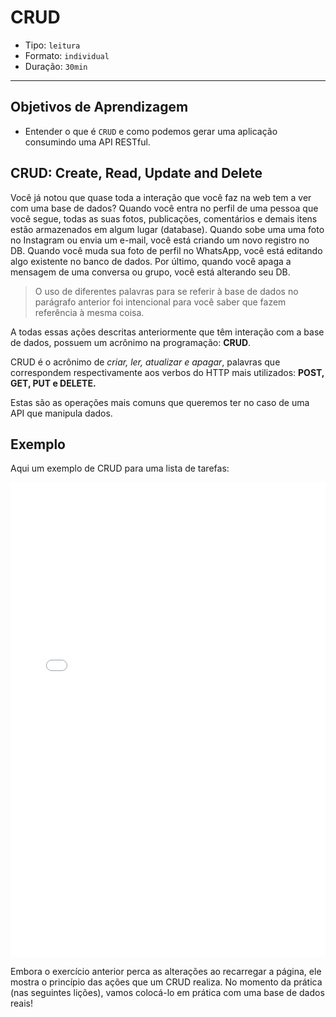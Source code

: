 # CRUD

- Tipo: `leitura`
- Formato: `individual`
- Duração: `30min`

***

## Objetivos de Aprendizagem

- Entender o que é `CRUD` e como podemos gerar uma aplicação consumindo uma API
  RESTful.

## CRUD: Create, Read, Update and Delete

Você já notou que quase toda a interação que você faz na web tem a ver com uma
base de dados? Quando você entra no perfil de uma pessoa que você segue, todas
as suas fotos, publicações, comentários e demais itens estão armazenados em
algum lugar (database). Quando sobe uma uma foto no Instagram ou envia um
e-mail, você está criando um novo registro no DB. Quando você muda sua foto de
perfil no WhatsApp, você está editando algo existente no banco de dados. Por
último, quando você apaga a mensagem de uma conversa ou grupo, você está
alterando seu DB.

> O uso de diferentes palavras para se referir à base de dados no parágrafo
> anterior foi intencional para você saber que fazem referência à mesma coisa.

A todas essas ações descritas anteriormente que têm interação com a base de
dados, possuem um acrônimo na programação: **CRUD**.

CRUD é o acrônimo de _criar, ler, atualizar e apagar_, palavras que correspondem
respectivamente aos verbos do HTTP mais utilizados: **POST, GET, PUT e DELETE.**

Estas são as operações mais comuns que queremos ter no caso de uma API que
manipula dados.

## Exemplo

Aqui um exemplo de CRUD para uma lista de tarefas:

<iframe
  height='760' scrolling='no' title='Plain JS CRUD Frontend'
  src='//codepen.io/ianseabrook/embed/rxvByR/?height=760&theme-id=0&default-tab=result&embed-version=2'
  frameborder='no' allowtransparency='true' allowfullscreen='true' style='width:
  100%;'> See the Pen [Plain JS CRUD
  Frontend](https://codepen.io/ianseabrook/pen/rxvByR/) by Ian Seabrook
  ([@ianseabrook](https://codepen.io/ianseabrook)) on
  [CodePen](https://codepen.io).
</iframe>

Embora o exercício anterior perca as alterações ao recarregar a página, ele
mostra o princípio das ações que um CRUD realiza. No momento da prática (nas
seguintes lições), vamos colocá-lo em prática com uma base de dados reais!
